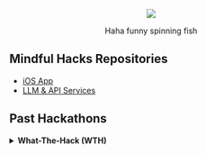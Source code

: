 <p align="center">
  <img src="https://external-content.duckduckgo.com/iu/?u=https%3A%2F%2Fmedia.tenor.com%2FZHze27YyLIkAAAAC%2Fjoel-spinning.gif&f=1&nofb=1&ipt=52ed7e68af9adb79b8beeb130c657b069939662c79b9a220bfa9992739494452&ipo=images">
</p>
<p align="center">Haha funny spinning fish</p>

## Mindful Hacks Repositories
- [iOS App](https://github.com/Fish-WTH/Fish)
- [LLM & API Services](https://github.com/Fish-WTH/mindful-llm)


## Past Hackathons
<details>
    <summary> <b>What-The-Hack (WTH)</b></summary>
      <p>Project: <i>Cadaver</i></p>
      <li><a href="https://github.com/Fish-WTH/Fish">iOS App</a></li>
      <li><a href="https://github.com/Fish-WTH/wth-CV-Service">CV Services + API</a></li>
</details>
